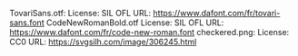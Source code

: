 TovariSans.otf:
  License: SIL OFL
  URL: https://www.dafont.com/fr/tovari-sans.font
CodeNewRomanBold.otf
  License: SIL OFL
  URL: https://www.dafont.com/fr/code-new-roman.font
checkered.png:
  License: CC0
  URL: https://svgsilh.com/image/306245.html

